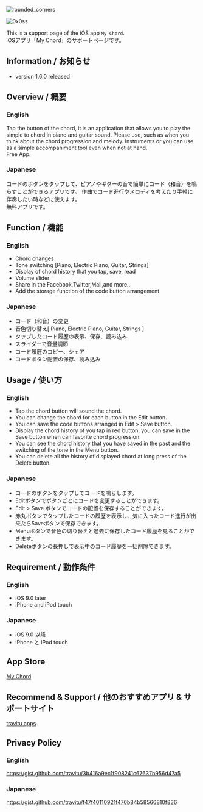 ![rounded_corners](https://user-images.githubusercontent.com/6576679/31234344-9fe00f9a-aa29-11e7-832f-054d4727aa67.png)


![0x0ss](https://user-images.githubusercontent.com/6576679/52960643-978e0700-33dc-11e9-9a8d-2860886b28bb.jpg)

This is a support page of the iOS app `My Chord`.  
iOSアプリ「My Chord」のサポートページです。

## Information / お知らせ  
- version 1.6.0 released

## Overview / 概要  
### English
Tap the button of the chord, it is an application that allows you to play the simple to chord in piano and guitar sound.
Please use, such as when you think about the chord progression and melody.
Instruments or you can use as a simple accompaniment tool even when not at hand.  
Free App.  

### Japanese  
コードのボタンをタップして、ピアノやギターの音で簡単にコード（和音）を鳴らすことができるアプリです。
作曲でコード進行やメロディを考えたり手軽に伴奏したい時などに使えます。  
無料アプリです。

## Function / 機能  
### English
- Chord changes
- Tone switching [Piano, Electric Piano, Guitar, Strings]
- Display of chord history that you tap, save, read
- Volume slider
- Share in the Facebook,Twitter,Mail,and more...  
- Add the storage function of the code button arrangement.

### Japanese
- コード（和音）の変更
- 音色切り替え[ Piano, Electric Piano, Guitar, Strings ]
- タップしたコード履歴の表示、保存、読み込み
- スライダーで音量調節
- コード履歴のコピー、シェア    
- コードボタン配置の保存、読み込み

## Usage / 使い方  
### English
- Tap the chord button will sound the chord.
- You can change the chord for each button in the Edit button.
- You can save the code buttons arranged in Edit > Save button.
- Display the chord history of you tap in red button, you can save in the Save button when can favorite chord progression.
- You can see the chord history that you have saved in the past and the switching of the tone in the Menu button.
- You can delete all the history of displayed chord at long press of the Delete button.  

### Japanese
- コードのボタンをタップしてコードを鳴らします。
- Editボタンでボタンごとにコードを変更することができます。
- Edit > Save ボタンでコードの配置を保存することができます。
- 赤丸ボタンでタップしたコードの履歴を表示し、気に入ったコード進行が出来たらSaveボタンで保存できます。
- Menuボタンで音色の切り替えと過去に保存したコード履歴を見ることができます。
- Deleteボタンの長押しで表示中のコード履歴を一括削除できます。

## Requirement / 動作条件  
### English
- iOS 9.0 later
- iPhone and iPod touch

### Japanese
- iOS 9.0 以降
- iPhone と iPod touch

## App Store 
<a href="https://itunes.apple.com/us/app/my-chord/id953517029?l=ja&ls=1&mt=8" target="_blank">My Chord</a>

## Recommend & Support / 他のおすすめアプリ & サポートサイト
<a href="http://travitu-app.hatenablog.com/entry/2016/12/05/214126" target="_blank">travitu apps</a>

## Privacy Policy
### English
https://gist.github.com/travitu/3b416a9ec1f908241c67637b956d47a5

### Japanese
https://gist.github.com/travitu/f47f40110921f476b84b58566810f836


